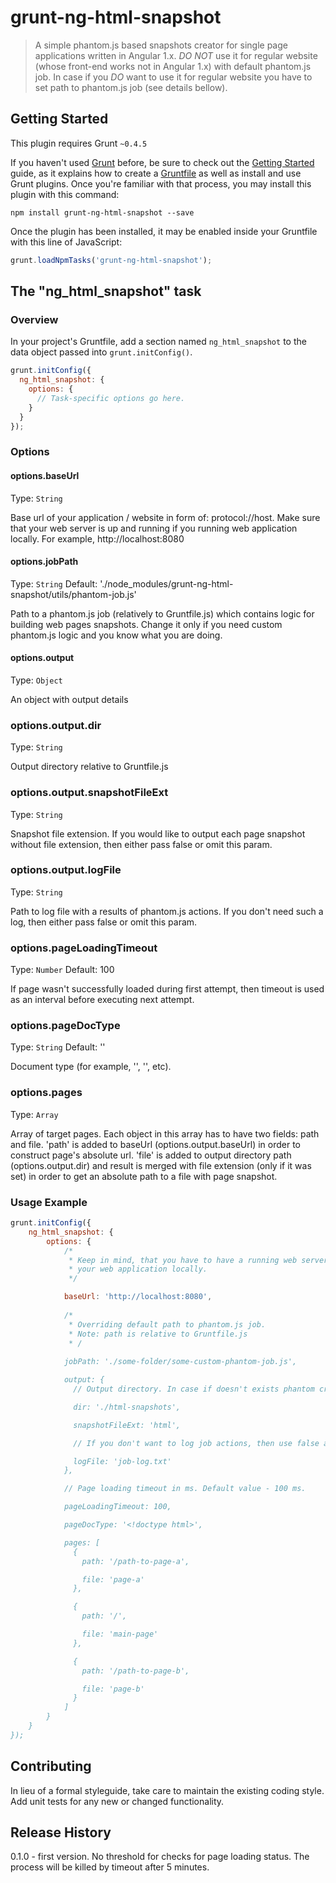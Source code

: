 # grunt-ng-html-snapshot

> A simple phantom.js based snapshots creator for single page applications written in Angular 1.x.
*DO NOT* use it for regular website (whose front-end works not in Angular 1.x) with default phantom.js job.
In case if you *DO* want to use it for regular website you have to set path to phantom.js job (see details bellow).

## Getting Started
This plugin requires Grunt `~0.4.5`

If you haven't used [Grunt](http://gruntjs.com/) before, be sure to check out the [Getting Started](http://gruntjs.com/getting-started) guide, as it explains how to create a [Gruntfile](http://gruntjs.com/sample-gruntfile) as well as install and use Grunt plugins. Once you're familiar with that process, you may install this plugin with this command:

```shell
npm install grunt-ng-html-snapshot --save
```

Once the plugin has been installed, it may be enabled inside your Gruntfile with this line of JavaScript:

```js
grunt.loadNpmTasks('grunt-ng-html-snapshot');
```

## The "ng_html_snapshot" task

### Overview
In your project's Gruntfile, add a section named `ng_html_snapshot` to the data object passed into `grunt.initConfig()`.

```js
grunt.initConfig({
  ng_html_snapshot: {
    options: {
      // Task-specific options go here.
    }
  }
});
```

### Options

#### options.baseUrl
Type: `String`

Base url of your application / website in form of: protocol://host. Make sure that your web server is up and running if you running web application locally.
For example, http://localhost:8080

#### options.jobPath
Type: `String`
Default: './node_modules/grunt-ng-html-snapshot/utils/phantom-job.js'

Path to a phantom.js job (relatively to Gruntfile.js) which contains logic for building web pages snapshots. Change it only if you need custom phantom.js logic and you know what you are doing. 

#### options.output
Type: `Object`

An object with output details

### options.output.dir
Type: `String`

Output directory relative to Gruntfile.js

### options.output.snapshotFileExt
Type: `String`

Snapshot file extension. If you would like to output each page snapshot without file extension, then either pass false or omit this param.

### options.output.logFile
Type: `String`

Path to log file with a results of phantom.js actions. If you don't need such a log, then either pass false or omit this param.

### options.pageLoadingTimeout
Type: `Number`
Default: 100

If page wasn't successfully loaded during first attempt, then timeout is used as an interval before executing next attempt.

### options.pageDocType
Type: `String`
Default: '<!doctype html>'

Document type (for example, '<!doctype html>', '<!DOCTYPE html PUBLIC "-//W3C//DTD XHTML 1.0 Strict//EN" "http://www.w3.org/TR/xhtml1/DTD/xhtml1-strict.dtd">', etc). 

### options.pages
Type: `Array`

Array of target pages. Each object in this array has to have two fields: path and file.
'path' is added to baseUrl (options.output.baseUrl) in order to construct page's absolute url.
'file' is added to output directory path (options.output.dir) and result is merged with file extension (only if it was set) in order to get an absolute path to a file with page snapshot.

### Usage Example

```js
grunt.initConfig({
    ng_html_snapshot: {
        options: {
            /*
             * Keep in mind, that you have to have a running web server, if you running
             * your web application locally.
             */

            baseUrl: 'http://localhost:8080',
            
            /*
             * Overriding default path to phantom.js job.
             * Note: path is relative to Gruntfile.js
             * /
            
            jobPath: './some-folder/some-custom-phantom-job.js',

            output: {
              // Output directory. In case if doesn't exists phantom creates it.

              dir: './html-snapshots',

              snapshotFileExt: 'html',

              // If you don't want to log job actions, then use false as a value.

              logFile: 'job-log.txt'
            },

            // Page loading timeout in ms. Default value - 100 ms.

            pageLoadingTimeout: 100,

            pageDocType: '<!doctype html>',

            pages: [
              {
                path: '/path-to-page-a',

                file: 'page-a'
              },

              {
                path: '/',

                file: 'main-page'
              },

              {
                path: '/path-to-page-b',

                file: 'page-b'
              }
            ]
        }
    }
});
```

## Contributing
In lieu of a formal styleguide, take care to maintain the existing coding style. Add unit tests for any new or changed functionality.

## Release History
0.1.0 - first version. No threshold for checks for page loading status. The process will be killed by timeout after 5 minutes.